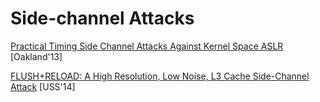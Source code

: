 # Side-channel Attacks

[Practical Timing Side Channel Attacks Against Kernel Space ASLR](https://www.ieee-security.org/TC/SP2013/papers/4977a191.pdf) [Oakland'13]

[FLUSH+RELOAD: A High Resolution, Low Noise, L3 Cache Side-Channel Attack](https://eprint.iacr.org/2013/448.pdf) [USS'14]
